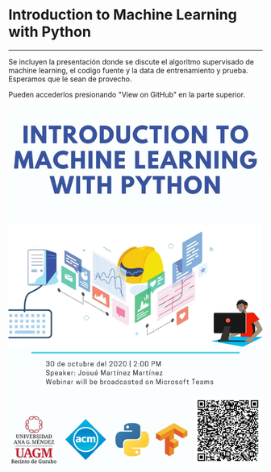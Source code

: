 # Introduction to Machine Learning with Python
_________
Se incluyen la presentación donde se discute el algoritmo supervisado de machine learning, el codigo fuente y la data de entrenamiento y prueba. Esperamos que le sean de provecho.

Pueden accederlos presionando "View on GitHub" en la parte superior.


![Flyer](Flyer.JPG)
